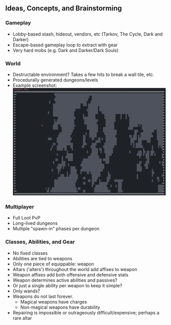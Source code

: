 ## Ideas, Concepts, and Brainstorming

### Gameplay

- Lobby-based stash, hideout, vendors, etc (Tarkov, The Cycle, Dark and Darker)
- Escape-based gameplay loop to extract with gear
- Very hard mobs (e.g. Dark and Darker/Dark Souls)

### World

- Destructable environment? Takes a few hits to break a wall tile, etc.
- Procedurally generated dungeons/levels
- Example screenshot:
    ![Rough first pass at generation (thanks ChatGPT!)](./example-map.png)

### Multiplayer

- Full Loot PvP
- Long-lived dungeons
- Multiple "spawn-in" phases per dungeon

### Classes, Abilities, and Gear

- No fixed classes
- Abilities are tied to weapons
- Only one piece of equippable: weapon
- Altars ('alters') throughout the world add affixes to weapon
- Weapon affixes add both offensive and defensive stats
- Weapon determines active abilities and passives?
- Or just a single ability per weapon to keep it simple?
- Only wands?
- Weapons do not last forever.
  - Magical weapons have charges
  - Non-magical weapons have durability
- Repairing is impossible or outrageously difficult/expensive; perhaps a rare altar
